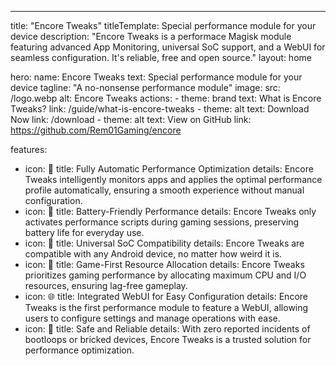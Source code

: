 ---
title: "Encore Tweaks"
titleTemplate: Special performance module for your device
description: "Encore Tweaks is a performace Magisk module featuring advanced App Monitoring, universal SoC support, and a WebUI for seamless configuration. It's reliable, free and open source."
layout: home

hero:
  name: Encore Tweaks
  text: Special performance module for your device
  tagline: "A no-nonsense performance module"
  image:
    src: /logo.webp
    alt: Encore Tweaks
  actions:
    - theme: brand
      text: What is Encore Tweaks?
      link: /guide/what-is-encore-tweaks
    - theme: alt
      text: Download Now
      link: /download
    - theme: alt
      text: View on GitHub
      link: https://github.com/Rem01Gaming/encore

features:
  - icon: 🤖
    title: Fully Automatic Performance Optimization
    details: Encore Tweaks intelligently monitors apps and applies the optimal performance profile automatically, ensuring a smooth experience without manual configuration.
  - icon: 🔋
    title: Battery-Friendly Performance
    details: Encore Tweaks only activates performance scripts during gaming sessions, preserving battery life for everyday use.
  - icon: 📱
    title: Universal SoC Compatibility
    details: Encore Tweaks are compatible with any Android device, no matter how weird it is.
  - icon: 🚀
    title: Game-First Resource Allocation
    details: Encore Tweaks prioritizes gaming performance by allocating maximum CPU and I/O resources, ensuring lag-free gameplay.
  - icon: 🌐
    title: Integrated WebUI for Easy Configuration
    details: Encore Tweaks is the first performance module to feature a WebUI, allowing users to configure settings and manage operations with ease.
  - icon: 🤗
    title: Safe and Reliable
    details: With zero reported incidents of bootloops or bricked devices, Encore Tweaks is a trusted solution for performance optimization.
